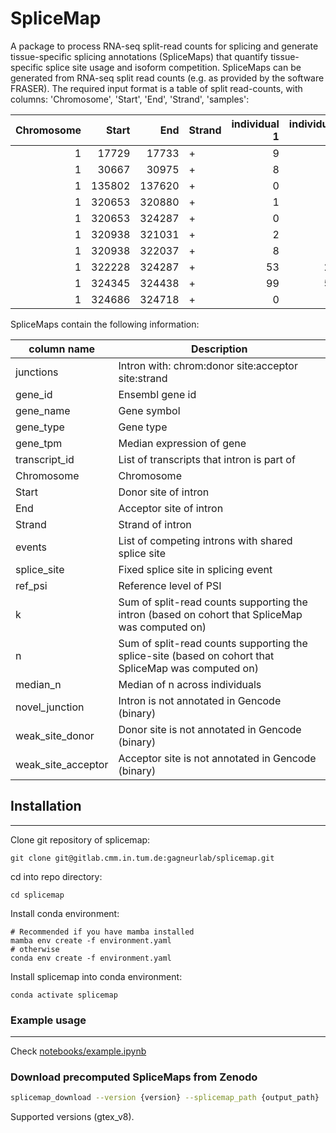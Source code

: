 # SpliceMap

A package to process RNA-seq split-read counts for splicing and generate tissue-specific splicing annotations (SpliceMaps) that quantify tissue-specific splice site usage and isoform competition.
SpliceMaps can be generated from RNA-seq split read counts (e.g. as provided by the software FRASER). The required input format is a table of split read-counts, with columns: 'Chromosome', 'Start', 'End', 'Strand', 'samples':

|   Chromosome |   Start |    End | Strand   | individual 1 | individual 2 | individual 3 | 
|-------------:|--------:|-------:|:---------|-------------:|-------------:|-------------:|
|            1 |   17729 |  17733 | +        |            9 |            0 |            0 |
|            1 |   30667 |  30975 | +        |            8 |            1 |            7 |
|            1 |  135802 | 137620 | +        |            0 |            2 |            2 |
|            1 |  320653 | 320880 | +        |            1 |            1 |            4 |
|            1 |  320653 | 324287 | +        |            0 |            2 |            8 |
|            1 |  320938 | 321031 | +        |            2 |            4 |            5 |
|            1 |  320938 | 322037 | +        |            8 |            5 |            4 |
|            1 |  322228 | 324287 | +        |           53 |           27 |           40 |
|            1 |  324345 | 324438 | +        |           99 |           54 |          101 |
|            1 |  324686 | 324718 | +        |            0 |            3 |            8 |

SpliceMaps contain the following information:

| column name | Description |
| --------  | ----------- |
| junctions | Intron with: chrom:donor site:acceptor site:strand |
| gene_id | Ensembl gene id |
| gene_name | Gene symbol |
| gene_type | Gene type |
| gene_tpm | Median expression of gene |
| transcript_id | List of transcripts that intron is part of |
| Chromosome | Chromosome |
| Start | Donor site of intron |
| End | Acceptor site of intron |
| Strand | Strand of intron |
| events | List of competing introns with shared splice site |
| splice_site | Fixed splice site in splicing event |
| ref_psi | Reference level of PSI |
| k | Sum of split-read counts supporting the intron (based on cohort that SpliceMap was computed on) |
| n | Sum of split-read counts supporting the splice-site (based on cohort that SpliceMap was computed on) |
| median_n | Median of n across individuals |
| novel_junction | Intron is not annotated in Gencode (binary) |
| weak_site_donor | Donor site is not annotated in Gencode (binary) |
| weak_site_acceptor | Acceptor site is not annotated in Gencode (binary) |


## Installation
-----------------
Clone git repository of splicemap:
```
git clone git@gitlab.cmm.in.tum.de:gagneurlab/splicemap.git

```
cd into repo directory:
```
cd splicemap
```

Install conda environment:
```
# Recommended if you have mamba installed
mamba env create -f environment.yaml
# otherwise
conda env create -f environment.yaml
```
Install splicemap into conda environment:
```
conda activate splicemap
```


### Example usage
-------------------

Check [notebooks/example.ipynb](https://github.com/gagneurlab/splicemap/blob/master/notebooks/example.ipynb)


### Download precomputed SpliceMaps from Zenodo
```bash
splicemap_download --version {version} --splicemap_path {output_path}
```
Supported versions (gtex_v8).